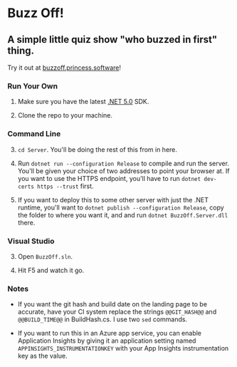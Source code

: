 # Buzz Off!
## A simple little quiz show "who buzzed in first" thing.

Try it out at [buzzoff.princess.software](https://buzzoff.princess.software)!

### Run Your Own

1. Make sure you have the latest [.NET 5.0](https://dotnet.microsoft.com/download) SDK.

2. Clone the repo to your machine.

### Command Line

3. `cd Server`. You'll be doing the rest of this from in here.

4. Run `dotnet run --configuration Release` to compile and run the server. You'll be given your choice of two addresses to point your browser at. If you want to use the HTTPS endpoint, you'll have to run `dotnet dev-certs https --trust` first.

5. If you want to deploy this to some other server with just the .NET runtime, you'll want to `dotnet publish --configuration Release`, copy the folder to where you want it, and and run `dotnet BuzzOff.Server.dll` there.

### Visual Studio

3. Open `BuzzOff.sln`.

4. Hit F5 and watch it go.

### Notes

- If you want the git hash and build date on the landing page to be accurate, have your CI system replace the strings `@@GIT_HASH@@` and `@@BUILD_TIME@@` in BuildHash.cs. I use two `sed` commands.

- If you want to run this in an Azure app service, you can enable Application Insights by giving it an application setting named `APPINSIGHTS_INSTRUMENTATIONKEY` with your App Insights instrumentation key as the value.
